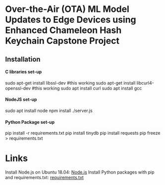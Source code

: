 #  Over-the-Air (OTA) ML Model Updates to Edge Devices using Enhanced Chameleon Hash Keychain Capstone Project

## Installation

#### C libraries set-up ####
sudo apt-get install libssl-dev #this working
sudo apt-get install libcurl4-openssl-dev #this working
sudo apt install curl
sudo apt install gcc

#### NodeJS set-up ####
sudo apt install node
npm install
./server.js

#### Python Package set-up ####
pip install -r requirements.txt
pip install tinydb
pip install requests
pip freeze > requirements.txt

# Links
Install Node.js on Ubuntu 18.04: [Node.js](https://www.digitalocean.com/community/tutorials/how-to-install-node-js-on-ubuntu-18-04)
Install Python packages with pip and requirements.txt: [requirements.txt](https://note.nkmk.me/en/python-pip-install-requirements/)
